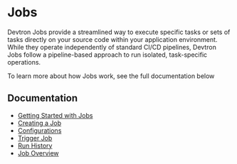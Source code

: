 # Jobs

Devtron Jobs provide a streamlined way to execute specific tasks or sets of tasks directly on your source code within your application environment. While they operate independently of standard CI/CD pipelines, Devtron Jobs follow a pipeline-based approach to run isolated, task-specific operations.

To learn more about how Jobs work, see the full documentation below

## Documentation

* [Getting Started with Jobs](./getting-started-job.md)
* [Creating a Job](./create-job.md)
* [Configurations](./configuration-job.md)
* [Trigger Job ](./triggering-job.md)
* [Run History]()
* [Job Overview](./overview-job.md)  